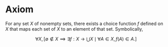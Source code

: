 # Axiom
For any set $X$ of nonempty sets, there exists a choice function $f$ defined on $X$ that maps each set of $X$ to an element of that set. Symbolically, 

$$\forall X, \left[\emptyset\notin X \implies \exists f:X\to \bigcup X \mid \forall A \in X, f(A) \in A.\right]$$